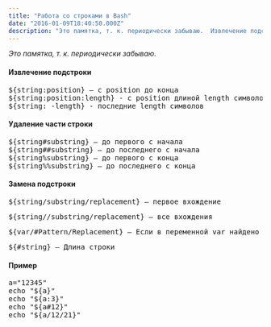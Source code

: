 ```yaml
---
title: "Работа со строками в Bash"
date: "2016-01-09T18:40:50.000Z"
description: "Это памятка, т. к. периодически забываю.  Извлечение подстроки ${string:position} — с position до конца ${string:position:length"
---
```


<p><em>Это памятка, т. к. периодически забываю.</em></p>
<h4>Извлечение подстроки</h4>
<pre>${string:position} — с position до конца<br>${string:position:length} - с position длиной length символов<br>${string: -length} - последние length символов</pre>
<h4>Удаление части строки</h4>
<pre>${string#substring} — до первого с начала<br>${string##substring} — до последнего с начала<br>${string%substring} — до первого с конца<br>${string%%substring} — до последнего с конца</pre>
<h4>Замена подстроки</h4>
<pre>${string/substring/replacement} — первое вхождение</pre>
<pre>${string//substring/replacement} — все вхождения</pre>
<pre>${var/#Pattern/Replacement} — Если в переменной var найдено совпадение с Pattern, причем совпадающая подстрока расположена в начале строки (префикс), то оно заменяется на Replacement. Поиск ведется с начала строки ${var/%Pattern/Replacement} — Если в переменной var найдено совпадение с Pattern, причем совпадающая подстрока расположена в конце строки (суффикс), то оно заменяется на Replacement. Поиск ведется с конца строки</pre>
<pre>${#string} — Длина строки</pre>
<h4>Пример</h4>
<pre>a="12345"<br>echo "${a}"<br>echo "${a:3}"<br>echo "${a#12}"<br>echo "${a/12/21}"</pre>


